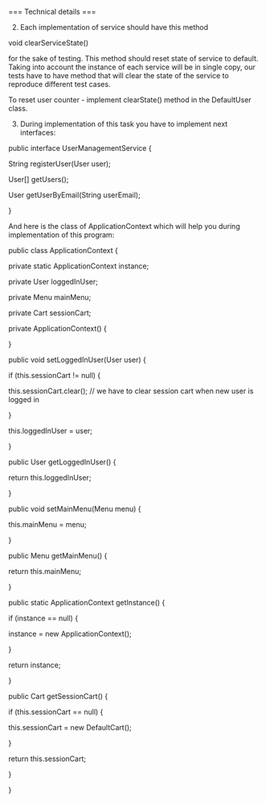 === Technical details ===

2. Each implementation of service should have this method

void clearServiceState()

for the sake of testing. This method should reset state of service to default. Taking into account the instance of each service will be in single copy, our tests have to have method that will clear the state of the service to reproduce different test cases.

To reset user counter - implement clearState() method in the DefaultUser class.

3. During implementation of this task you have to implement next interfaces:

public interface UserManagementService {

String registerUser(User user);

User[] getUsers();

User getUserByEmail(String userEmail);

}

And here is the class of ApplicationContext which will help you during implementation of this program:

public class ApplicationContext {

private static ApplicationContext instance;

private User loggedInUser;

private Menu mainMenu;

private Cart sessionCart;

private ApplicationContext() {

}

public void setLoggedInUser(User user) {

if (this.sessionCart != null) {

this.sessionCart.clear(); // we have to clear session cart when new user is logged in

}

this.loggedInUser = user;

}

public User getLoggedInUser() {

return this.loggedInUser;

}

public void setMainMenu(Menu menu) {

this.mainMenu = menu;

}

public Menu getMainMenu() {

return this.mainMenu;

}

public static ApplicationContext getInstance() {

if (instance == null) {

instance = new ApplicationContext();

}

return instance;

}

public Cart getSessionCart() {

if (this.sessionCart == null) {

this.sessionCart = new DefaultCart();

}

return this.sessionCart;

}

}
